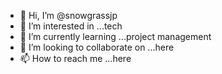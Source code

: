 - 👋 Hi, I’m @snowgrassjp
- 👀 I’m interested in ...tech
- 🌱 I’m currently learning ...project management
- 💞️ I’m looking to collaborate on ...here
- 📫 How to reach me ...here

<!---
snowgrassjp/snowgrassjp is a ✨ special ✨ repository because its `README.md` (this file) appears on your GitHub profile.
You can click the Preview link to take a look at your changes.
--->
